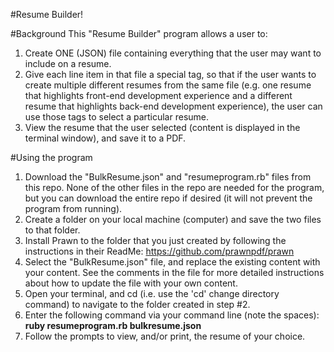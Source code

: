 #Resume Builder!

#Background
This "Resume Builder" program allows a user to:

1. Create ONE (JSON) file containing everything that the user may want to include on a resume. 
2. Give each line item in that file a special tag, so that if the user wants to create multiple different resumes from the same file (e.g. one resume that highlights front-end development experience and a different resume that highlights back-end development experience), the user can use those tags to select a particular resume.
3. View the resume that the user selected (content is displayed in the terminal window), and save it to a PDF.


#Using the program
1. Download the "BulkResume.json" and "resumeprogram.rb" files from this repo. None of the other files in the repo are needed for the program, but you can download the entire repo if desired (it will not prevent the program from running).
2. Create a folder on your local machine (computer) and save the two files to that folder.
3. Install Prawn to the folder that you just created by following the instructions in their ReadMe: https://github.com/prawnpdf/prawn
4. Select the "BulkResume.json" file, and replace the existing content with your content. See the comments in the file for more detailed instructions about how to update the file with your own content.
5. Open your terminal, and cd (i.e. use the 'cd' change directory command) to navigate to the folder created in step #2.
6. Enter the following command via your command line (note the spaces): <b>ruby resumeprogram.rb bulkresume.json</b>
7. Follow the prompts to view, and/or print, the resume of your choice.
